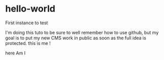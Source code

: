 # hello-world
First instance to test

I'm doing this tuto to be sure to well remember how to use github, 
but my goal is to put my new CMS work in public as soon as the full idea is protected.
this is me !

here Am I